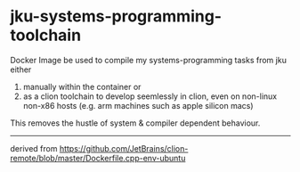 # jku-systems-programming-toolchain

Docker Image be used to compile my systems-programming tasks from jku either

1. manually within the container or 
2. as a clion toolchain to develop seemlessly in clion, even on non-linux non-x86 hosts (e.g. arm machines such as apple silicon macs)

This removes the hustle of system & compiler dependent behaviour.

---

derived from https://github.com/JetBrains/clion-remote/blob/master/Dockerfile.cpp-env-ubuntu

